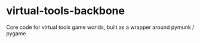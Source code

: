 # virtual-tools-backbone
Core code for virtual tools game worlds, built as a wrapper around pymunk / pygame
